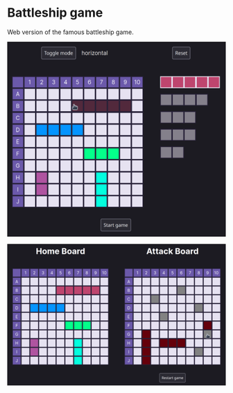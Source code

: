 # Battleship game

Web version of the famous battleship game.

![Preparation](/docs/preparation.png)

![Game](/docs/game.png)

